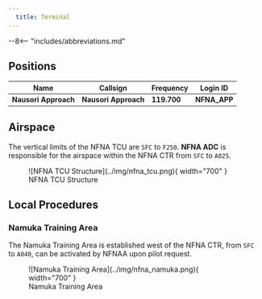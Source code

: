 ```yaml
---
  title: Terminal
---
```


--8<-- "includes/abbreviations.md"

## Positions

| Name                    | Callsign         | Frequency | Login ID    |
| ----------------------- | --------- | ---------------- | --------- |
| **Nausori Approach** | **Nausori Approach** | **119.700**   | **NFNA_APP**  | 

## Airspace
The vertical limits of the NFNA TCU are `SFC` to `F250`. **NFNA ADC** is responsible for the airspace within the NFNA CTR from `SFC` to `A025`.

<figure markdown>
![NFNA TCU Structure](../img/nfna_tcu.png){ width="700" }
  <figcaption>NFNA TCU Structure</figcaption>
</figure>

<!----## Separation--->
## Local Procedures
### Namuka Training Area
The Namuka Training Area is established west of the NFNA CTR, from `SFC` to `A040`, can be activated by NFNAA upon pilot request.

<figure markdown>
![Namuka Training Area](../img/nfna_namuka.png){ width="700" }
  <figcaption>Namuka Training Area</figcaption>
</figure>
<!---## Arrival Procedures

## Tower Offline Procedures 

## Runway Modes

## Helicopter Operations

## Flow-->
## Coordination
### Enroute
#### Departures
Voiceless for all aircraft:

- Tracking via a Procedural SID terminus; and
- Assigned the lower of `F240` and `RFL`.

!!! note
    Aircraft are *not required* to be tracking via the **SID procedure**, simply tracking via any of the terminus waypoints (Regardless of *departure airport* or *assigned SID*) is sufficient to meet the criteria for **voiceless coordination**

All other aircraft going to NFFN_CTR CTA must be **Heads-up** Coordinated by NFNAA prior to the boundary.

!!! phraseology
    <span class="hotline">**NFNAA** -> **NFFN_CTR**</span>: "via ANRIK, FJI281"  
    <span class="hotline">**NFFN_CTR** -> **NFNAA**</span>: "FJI281"  

#### Arrivals
Voiceless for all aircraft:

- With ADES **NFNA**;
- Tracking via a published airway to **NA VOR**; and
- Assigned `A070`

All other aircraft coming from NFFN_CTR CTA will be **Heads-up** coordinated to NFNAA.

### NFNA ADC
#### Departures
Next coordination is required from NFNA ADC to NFNAA for all aircraft entering **NFNAA CTA**

The Standard Assignable Level from **NFNA ADC** to **NFNAA** is:

| Aircraft | Level |
| -------- | ----- |
| All | The lower of `A040` and `RFL` |

#### Arrivals/Overfliers
NFNAA will heads-up coordinate arrivals/overfliers to NFNA ADC.

IFR aircraft will be cleared for the coordinated approach (Instrument or Visual) prior to handoff to NFNA ADC, unless NFNA ADC nominates a restriction.

VFR aircraft require a level readback.

!!! phraseology  
    <span class="hotline">**NFNAA** -> **NFNA ADC**</span>: "via FNAWI for the RNP RWY 10, FJA81"  
	<span class="hotline">**NFNA ADC** -> **NFNAA**</span>: "FJA81, RNP RWY 10"

### NFFNA
All aircraft transiting between NFFNA and NFNAA must be **Heads-up** coordinated.

!!! phraseology  
    <span class="hotline">**NFNAA** -> **NFFNA**</span>: "via NUNSI, FJA16"  
	<span class="hotline">**NFFNA** -> **NFNAA**</span>: "FJA16"
	
<!---- ## Charts ---->